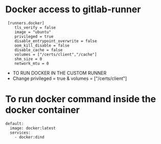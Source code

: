 # Docker access to gitlab-runner

```
 [runners.docker]
    tls_verify = false
    image = "ubuntu"
    privileged = true 
    disable_entrypoint_overwrite = false
    oom_kill_disable = false
    disable_cache = false
    volumes = ["/certs/client","/cache"]
    shm_size = 0
    network_mtu = 0

```

- TO RUN DOCKER IN THE CUSTOM RUNNER
- Change privileged = true & volumes = ["/certs/client"]

# To run docker command inside the docker container

```
default:
  image: docker:latest
  services: 
    - docker:dind
```